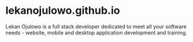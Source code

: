 # lekanojulowo.github.io
Lekan Ojulowo is a full stack developer dedicated to meet all your software needs - website, mobile and desktop application development and training.
